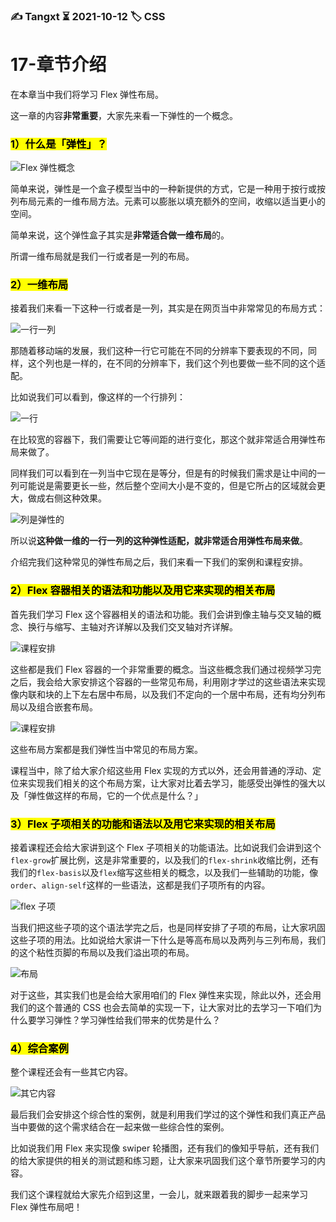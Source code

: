 ### ✍️ Tangxt ⏳ 2021-10-12 🏷️ CSS

# 17-章节介绍

在本章当中我们将学习 Flex 弹性布局。

这一章的内容**非常重要**，大家先来看一下弹性的一个概念。

### <mark>1）什么是「弹性」？</mark>

![Flex 弹性概念](assets/img/2021-10-12-12-37-12.png)

简单来说，弹性是一个盒子模型当中的一种新提供的方式，它是一种用于按行或按列布局元素的一维布局方法。元素可以膨胀以填充额外的空间，收缩以适当更小的空间。

简单来说，这个弹性盒子其实是**非常适合做一维布局**的。

所谓一维布局就是我们一行或者是一列的布局。

### <mark>2）一维布局</mark>

接着我们来看一下这种一行或者是一列，其实是在网页当中非常常见的布局方式：

![一行一列](assets/img/2021-10-12-12-44-36.png)

那随着移动端的发展，我们这种一行它可能在不同的分辨率下要表现的不同，同样，这个列也是一样的，在不同的分辨率下，我们这个列也要做一些不同的这个适配。

比如说我们可以看到，像这样的一个行排列：

![一行](assets/img/2021-10-12-12-40-31.png)

在比较宽的容器下，我们需要让它等间距的进行变化，那这个就非常适合用弹性布局来做了。

同样我们可以看到在一列当中它现在是等分，但是有的时候我们需求是让中间的一列可能说是需要更长一些，然后整个空间大小是不变的，但是它所占的区域就会更大，做成右侧这种效果。

![列是弹性的](assets/img/2021-10-12-12-51-11.png)

所以说**这种做一维的一行一列的这种弹性适配，就非常适合用弹性布局来做**。

介绍完我们这种常见的弹性布局之后，我们来看一下我们的案例和课程安排。

### <mark>2）Flex 容器相关的语法和功能以及用它来实现的相关布局</mark>

首先我们学习 Flex 这个容器相关的语法和功能。我们会讲到像主轴与交叉轴的概念、换行与缩写、主轴对齐详解以及我们交叉轴对齐详解。

![课程安排](assets/img/2021-10-12-12-53-56.png)

这些都是我们 Flex 容器的一个非常重要的概念。当这些概念我们通过视频学习完之后，我会给大家安排这个容器的一些常见布局，利用刚才学过的这些语法来实现像内联和块的上下左右居中布局，以及我们不定向的一个居中布局，还有均分列布局以及组合嵌套布局。

![课程安排](assets/img/2021-10-12-12-54-53.png)

这些布局方案都是我们弹性当中常见的布局方案。

课程当中，除了给大家介绍这些用 Flex 实现的方式以外，还会用普通的浮动、定位来实现我们相关的这个布局方案，让大家对比着去学习，能感受出弹性的强大以及「弹性做这样的布局，它的一个优点是什么？」

### <mark>3）Flex 子项相关的功能和语法以及用它来实现的相关布局</mark>

接着课程还会给大家讲到这个 Flex 子项相关的功能语法。比如说我们会讲到这个`flex-grow`扩展比例，这是非常重要的，以及我们的`flex-shrink`收缩比例，还有我们的`flex-basis`以及`flex`缩写这些相关的概念，以及我们一些辅助的功能，像 `order`、`align-self`这样的一些语法，这都是我们子项所有的内容。

![flex 子项](assets/img/2021-10-12-12-58-38.png)

当我们把这些子项的这个语法学完之后，也是同样安排了子项的布局，让大家巩固这些子项的用法。比如说给大家讲一下什么是等高布局以及两列与三列布局，我们的这个粘性页脚的布局以及我们溢出项的布局。

![布局](assets/img/2021-10-12-13-00-43.png)

对于这些，其实我们也是会给大家用咱们的 Flex 弹性来实现，除此以外，还会用我们的这个普通的 CSS 也会去简单的实现一下，让大家对比的去学习一下咱们为什么要学习弹性？学习弹性给我们带来的优势是什么？

### <mark>4）综合案例</mark>

整个课程还会有一些其它内容。

![其它内容](assets/img/2021-10-12-13-04-17.png)

最后我们会安排这个综合性的案例，就是利用我们学过的这个弹性和我们真正产品当中要做的这个需求结合在一起来做一些综合性的案例。

比如说我们用 Flex 来实现像 swiper 轮播图，还有我们的像知乎导航，还有我们的给大家提供的相关的测试题和练习题，让大家来巩固我们这个章节所要学习的内容。

我们这个课程就给大家先介绍到这里，一会儿，就来跟着我的脚步一起来学习 Flex 弹性布局吧！
